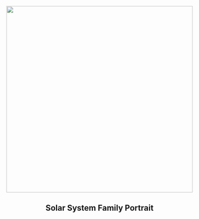
<p align="center"><img src="https://apod.nasa.gov/apod/image/2407/ssportrait_vg1.jpg" width="500" height="500"></p>
<h2 align="center"> Solar System Family Portrait </h2>
